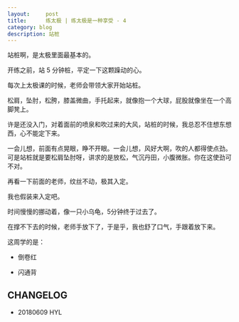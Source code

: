 ```yaml
---
layout:     post
title:      练太极 | 练太极是一种享受 - 4
category: blog
description: 站桩
---
```



站桩啊，是太极里面最基本的。

开练之前，站 5 分钟桩，平定一下这颗躁动的心。

每次上太极课的时候，老师会带领大家开始站桩。

松肩，坠肘，松胯，膝盖微曲，手托起来，就像抱一个大球，屁股就像坐在一个高脚凳上。

许是还没入门，对着面前的喷泉和吹过来的大风，站桩的时候，我总忍不住想东想西，心不能定下来。

一会儿想，前面有点晃眼，睁不开眼。一会儿想，风好大啊，吹的人都得使点劲。可是站桩就是要松肩坠肘呀，讲求的是放松，气沉丹田，小腹微胀。你在这使劲可不对。

再看一下前面的老师，纹丝不动，极其入定。

我也假装来入定吧。

时间慢慢的挪动着，像一只小乌龟，5分钟终于过去了。

在撑不下去的时候，老师手放下了，于是乎，我也舒了口气，手跟着放下来。


这周学的是：

- 倒卷红

- 闪通背



## CHANGELOG

- 20180609 HYL
